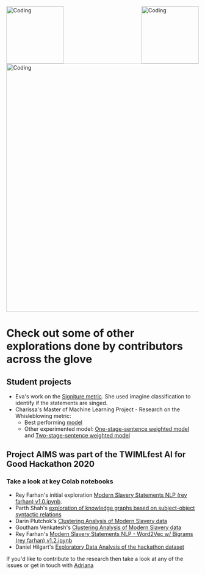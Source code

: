 
<img align="left" alt="Coding" width="150" src="https://user-images.githubusercontent.com/64998301/143171138-777e6d3d-3442-4872-8ada-e1bd311a49f9.png">

<img align="right" alt="Coding" width="150" src="https://user-images.githubusercontent.com/64998301/143171267-86860e2b-8a25-440e-b778-a860ceac7e99.png">

<img align="center" alt="Coding" width="650" src="https://cdn.dribbble.com/users/64533/screenshots/7802393/media/ff0d5805b91cc7e60cddf653280be1cf.jpg?compress=1&resize=1600x1200">

# Check out some of other explorations done by contributors across the glove 

## Student projects
- Eva's work on the [Signiture metric](https://drive.google.com/drive/folders/1hNNxGmN3CVRjIGlnoadzJHTvrGv6bWPe?usp=sharing). She used imagine classification to identify if the statements are singed. 
- Charissa's Master of Machine Learning Project - Research on the Whisleblowing metric:
   - Best performing [model](https://github.com/charissayu/Research_project/blob/main/20211022_doc_SVC_final.ipynb)
   - Other experimented model: [One-stage-sentence weighted model](https://github.com/charissayu/Research_project/blob/main/20210911a.ipynb) and [Two-stage-sentence weighted model](https://github.com/charissayu/Research_project/blob/main/0929_2stages_KLDiv.ipynb)
 


## Project AIMS was part of the TWIMLfest AI for Good Hackathon 2020
### Take a look at key Colab notebooks

- Rey Farhan's initial exploration [Modern Slavery Statements NLP (rey farhan) v1.0.ipynb](https://colab.research.google.com/drive/1Xk3TZ-30CfNmUxxiDRrWh9S3nR74pZlj?usp=sharing).
- Parth Shah's [exploration of knowledge graphs based on subject-object syntactic relations](https://colab.research.google.com/drive/1Nig3YyHy8MEx5a1gmw_Hj95uYDAO30DV?usp=sharing)
- Darin Plutchok's [Clustering Analysis of Modern Slavery data](https://colab.research.google.com/drive/1J1m1Yoy93d5nyfEHCVcBGv-fFH7l9sfG?usp=sharing)
- Goutham Venkatesh's  [Clustering Analysis of Modern Slavery data](https://colab.research.google.com/drive/1bkM7WEe0_nPCCUCnvDC05g9xxGNtbcmM?usp=sharing)
- Rey Farhan's [Modern Slavery Statements NLP - Word2Vec w/ Bigrams (rey farhan) v1.2.ipynb](https://colab.research.google.com/drive/1S0EM1LFJ0KppuENMxiALe7ZikYjNhTLP#scrollTo=aWUYZx9KZbKL)
- Daniel Hilgart's [Exploratory Data Analysis of the hackathon dataset](https://github.com/the-future-society/modern-slavery-statements-research/blob/master/notebooks/EDA.ipynb)


If you'd like to contribute to the research then take a look at any of the issues or get in touch with [Adriana](mailto:adriana.bora@thefuturesociety.org)
